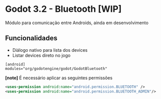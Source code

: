 # Godot 3.2 - Bluetooth [WIP]

Módulo para comunicação entre Androids, ainda em desenvolvimento

## Funcionalidades
- Diálogo nativo para lista dos devices
- Listar devices direto no jogo

```
[android]
modules="org/godotengine/godot/GodotBluetooth"
```

**[note]** É necessário aplicar as seguintes permissões

```XML
<uses-permission android:name="android.permission.BLUETOOTH" />
<uses-permission android:name="android.permission.BLUETOOTH_ADMIN"/>
```
